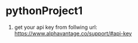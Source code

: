 # pythonProject1
1. get your api key from follwing url:
https://www.alphavantage.co/support/#api-key
